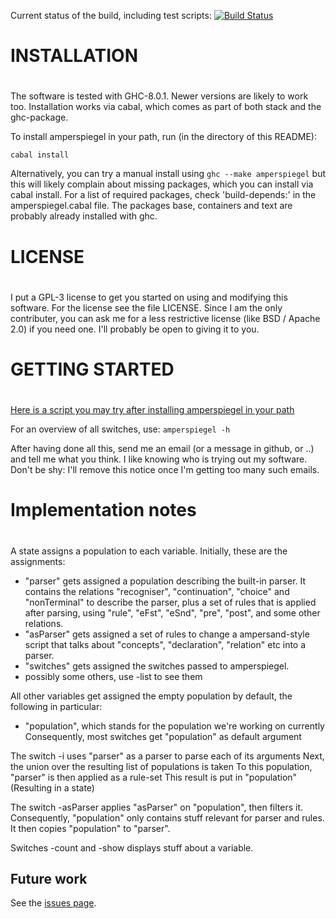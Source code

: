 Current status of the build, including test scripts:
[![Build Status](https://travis-ci.org/sjcjoosten/amperspiegel.svg?branch=master)](https://travis-ci.org/sjcjoosten/amperspiegel)

#
# INSTALLATION
# 

The software is tested with GHC-8.0.1.
Newer versions are likely to work too.
Installation works via cabal, which comes as part of both
stack and the ghc-package.

To install amperspiegel in your path, run (in the directory of this README):

```
cabal install
```

Alternatively, you can try a manual install using ``ghc --make amperspiegel``
but this will likely complain about missing packages, which you can install via
cabal install. For a list of required packages, check 'build-depends:' in the
amperspiegel.cabal file. The packages base, containers and text are probably
already installed with ghc.

#
# LICENSE
# 

I put a GPL-3 license to get you started on using and modifying this software.
For the license see the file LICENSE.
Since I am the only contributer, you can ask me for a less restrictive license (like BSD / Apache 2.0) if you need one.
I'll probably be open to giving it to you.

#
# GETTING STARTED
#

[Here is a script you may try after installing amperspiegel in your path](demo/demo.sh)

For an overview of all switches, use:
``
amperspiegel -h
``

After having done all this, send me an email (or a message in github, or ..) and tell me what you think. I like knowing who is trying out my software. Don't be shy: I'll remove this notice once I'm getting too many such emails.

#
# Implementation notes
#

A state assigns a population to each variable.
Initially, these are the assignments:

 - "parser" gets assigned a population describing the built-in parser. It contains the relations "recogniser", "continuation", "choice" and "nonTerminal" to describe the parser, plus a set of rules that is applied after parsing, using "rule", "eFst", "eSnd", "pre", "post", and some other relations.
 - "asParser" gets assigned a set of rules to change a ampersand-style script that talks about "concepts", "declaration", "relation" etc into a parser.
 - "switches" gets assigned the switches passed to amperspiegel.
 - possibly some others, use -list to see them

All other variables get assigned the empty population by default, the following in particular:

  - "population", which stands for the population we're working on currently
    Consequently, most switches get "population" as default argument

The switch -i uses "parser" as a parser to parse each of its arguments
Next, the union over the resulting list of populations is taken
To this population, "parser" is then applied as a rule-set
This result is put in "population" (Resulting in a state)

The switch -asParser applies "asParser" on "population", then filters it.
Consequently, "population" only contains stuff relevant for parser and rules.
It then copies "population" to "parser".

Switches -count and -show displays stuff about a variable.

## Future work
 
See the [issues page](https://github.com/sjcjoosten/amperspiegel/issues?utf8=%E2%9C%93&q=is%3Aopen). 
